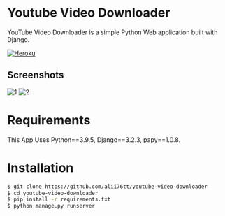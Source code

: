 # Youtube Video Downloader
YouTube Video Downloader is a simple Python Web application built with Django.

[![Heroku](https://heroku-badge.herokuapp.com/?app=heroku-badge)](https://youtube-video-download-yt.herokuapp.com/)

## Screenshots
![1](https://user-images.githubusercontent.com/85459074/121768590-9366f400-cb67-11eb-939e-1803d29bde13.png)
![2](https://user-images.githubusercontent.com/85459074/121768598-a083e300-cb67-11eb-9995-2da3cefad774.png)
# Requirements
This App Uses Python==3.9.5, Django==3.2.3, papy==1.0.8.

# Installation

```sh
$ git clone https://github.com/alii76tt/youtube-video-downloader
$ cd youtube-video-downloader
$ pip install -r requirements.txt
$ python manage.py runserver
```

